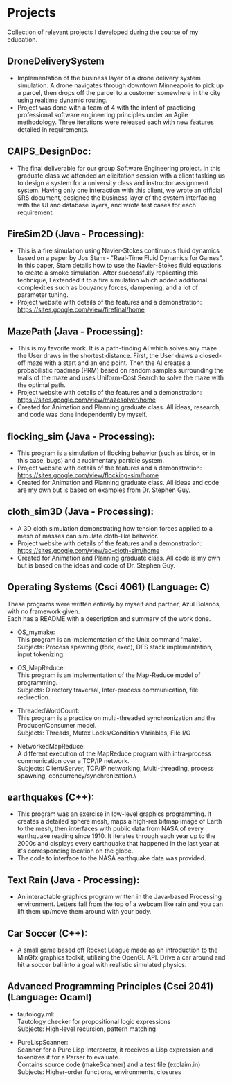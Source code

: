 # Projects
Collection of relevant projects I developed during the course of my education.

## DroneDeliverySystem
* Implementation of the business layer of a drone delivery system simulation. A drone navigates through downtown Minneapolis to pick up a parcel, then drops off the parcel to a customer somewhere in the city using realtime dynamic routing.  
* Project was done with a team of 4 with the intent of practicing professional software engineering principles under an Agile methodology. Three iterations were released each with new features detailed in requirements.

## CAIPS_DesignDoc:
* The final deliverable for our group Software Engineering project. In this graduate class we attended an elicitation session with a client tasking us to design a system for a university class and instructor assignment system. Having only one interaction with this client, we wrote an official SRS document, designed the business layer of the system interfacing with the UI and database layers, and wrote test cases for each requirement.

## FireSim2D (Java - Processing):
* This is a fire simulation using Navier-Stokes continuous fluid dynamics based on a paper by Jos Stam - "Real-Time Fluid Dynamics for Games". In this paper, Stam details how to use the Navier-Stokes fluid equations to create a smoke simulation. After successfully replicating this technique, I extended it to a fire simulation which added additional complexities such as bouyancy forces, dampening, and a lot of parameter tuning.
* Project website with details of the features and a demonstration:  
https://sites.google.com/view/firefinal/home

## MazePath (Java - Processing):
* This is my favorite work. It is a path-finding AI which solves any maze the User draws in the shortest distance. First, the User draws a closed-off maze with a start and an end point. Then the AI creates a probabilistic roadmap (PRM) based on random samples surrounding the walls of the maze and uses Uniform-Cost Search to solve the maze with the optimal path.
* Project website with details of the features and a demonstration:  
https://sites.google.com/view/mazesolver/home
* Created for Animation and Planning graduate class. All ideas, research, and code was done independently by myself.

## flocking_sim (Java - Processing):
* This program is a simulation of flocking behavior (such as birds, or in this case, bugs) and a rudimentary particle system. 
* Project website with details of the features and a demonstration:  
https://sites.google.com/view/flocking-sim/home
* Created for Animation and Planning graduate class. All ideas and code are my own but is based on examples from Dr. Stephen Guy.

## cloth_sim3D (Java - Processing):
* A 3D cloth simulation demonstrating how tension forces applied to a mesh of masses can simulate cloth-like behavior. 
* Project website with details of the features and a demonstration:  
https://sites.google.com/view/ac-cloth-sim/home
* Created for Animation and Planning graduate class. All code is my own but is based on the ideas and code of Dr. Stephen Guy.

## Operating Systems (Csci 4061) (Language: C)   
  These programs were written entirely by myself and partner, Azul Bolanos, with no framework given.     
  Each has a README with a description and summary of the work done.    
  - OS_mymake:  
    This program is an implementation of the Unix command 'make'.  
    Subjects: Process spawning (fork, exec), DFS stack implementation, input tokenizing.    
    
  - OS_MapReduce:  
    This program is an implementation of the Map-Reduce model of programming.  
    Subjects: Directory traversal, Inter-process communication, file redirection.  
  
  - ThreadedWordCount:    
    This program is a practice on multi-threaded synchronization and the Producer/Consumer model.   
    Subjects: Threads, Mutex Locks/Condition Variables, File I/O    
    
  - NetworkedMapReduce:\
    A different execution of the MapReduce program with intra-process communication over a TCP/IP network.\
    Subjects: Client/Server, TCP/IP networking, Multi-threading, process spawning, concurrency/synchronization.\
    
## earthquakes (C++):
  * This program was an exercise in low-level graphics programming. It creates a detailed sphere mesh, maps a high-res bitmap image of Earth to the mesh, then interfaces with public data from NASA of every earthquake reading since 1910. It iterates through each year up to the 2000s and displays every earthquake that happened in the last year at it's corresponding location on the globe.
  * The code to interface to the NASA earthquake data was provided.
  
## Text Rain (Java - Processing):
  * An interactable graphics program written in the Java-based Processing environment. Letters fall from the top
  of a webcam like rain and you can lift them up/move them around with your body.
  
## Car Soccer (C++):
  * A small game based off Rocket League made as an introduction to the MinGfx graphics toolkit, utilizing the OpenGL API.
    Drive a car around and hit a soccer ball into a goal with realistic simulated physics.
    
## Advanced Programming Principles (Csci 2041) (Language: Ocaml)
  - tautology.ml:  
    Tautology checker for propositional logic expressions  
    Subjects: High-level recursion, pattern matching    
      
  - PureLispScanner:    
    Scanner for a Pure Lisp Interpreter, it receives a Lisp expression and tokenizes it for a Parser to evaluate.   
    Contains source code (makeScanner) and a test file (exclaim.in)   
    Subjects: Higher-order functions, environments, closures    
